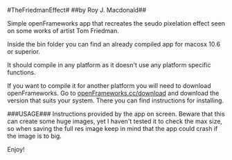#TheFriedmanEffect#
##by Roy J. Macdonald##

Simple openFrameworks app that recreates the seudo pixelation effect seen on some works of artist Tom Friedman.

Inside the bin folder you can find an already compiled app for macosx 10.6 or superior.

It should compile in any platform as it doesn't use any platform specific functions.

If you want to compile it for another platform you will need to download openFrameworks. Go to [openFrameworks.cc/download](http://openframeworks.cc/download/)
and download the version that suits your system. There you can find instructions for installing.

###USAGE###
Instructions provided by the app on screen.
Beware that this can create some huge images, yet I haven't tested it to check the max size, so when saving the full res image keep in mind that the app could crash if the image is to big. 

Enjoy!
